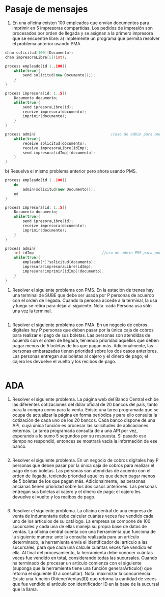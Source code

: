 # Pasaje de mensajes 
1) En  una  oficina  existen  100  empleados  que  envían  documentos  para  imprimir  en  5  impresoras 
compartidas. Los pedidos de impresión son procesados por orden de llegada y se asignan a la primera 
impresora que se encuentre libre: 
a) Implemente un programa que permita resolver el problema anterior usando PMA. 
```cpp
chan solicitud[100](Documento);
chan impresoraLibre[5](int);

process empleado[id 1..100]{
    while(true){
        send solicitud(new Documento(););
    }
}

process Impresora[id: 1..5]{
    Documento documento;
    while(true){
        send ipresoraLibre(id);
        receive impresora(documento);
        imprimir(documento);
    }
}

process admin{                                  //uso de admin para poder realizar la administracion del orden de peticiones. 
    while(true){
        receive solicitud(documento);
        receive impresoraLibre(idImp);
        send impresora[idImp](documento);
    }
}
```
b) Resuelva el mismo problema anterior pero ahora usando PMS. 
```cpp
process empleado[id 1..100]{
    do
        admin!solicitud(new Documento());
    od
}

process Impresora[id: 1..5]{
    Documento documento;
    while(true){
        send ipresoraLibre(id);
        receive impresora(documento);
        imprimir(documento);
    }
}

process admin{                    
    int idImp                               //uso de admin PMS para poder realizar la administracion del orden de peticiones. 
    while(true){
        empleado[*]?solicitud(documento);
        impresora?impresoraLibre(idImp);
        impresora!imprimir[idImp](documento);
    }
}

```
1) Resolver el siguiente problema con PMS. En la estación de trenes hay una terminal de SUBE que 
debe ser usada por P personas de acuerdo con el orden de llegada. Cuando la persona accede a la 
terminal,  la  usa  y  luego  se  retira  para  dejar  al  siguiente.  Nota:  cada  Persona  usa  sólo  una  vez  la 
terminal.  
```cpp
```
1) Resolver el siguiente problema  con PMA. En  un  negocio de cobros digitales hay P personas que 
deben  pasar  por  la  única  caja  de  cobros  para  realizar  el  pago  de  sus  boletas.  Las  personas  son 
atendidas de acuerdo con el orden de llegada, teniendo prioridad aquellos que deben pagar menos 
de 5 boletas de los que pagan más. Adicionalmente, las personas embarazadas tienen prioridad sobre 
los dos casos anteriores. Las personas entregan sus boletas al cajero y el dinero de pago; el cajero les 
devuelve el vuelto y los recibos de pago. 
```cpp
```
# ADA 
1) Resolver el siguiente problema. La página web del Banco Central exhibe las diferentes cotizaciones 
del dólar oficial de 20 bancos del país, tanto para la compra como para la venta. Existe una tarea 
programada que se ocupa de actualizar la página en forma periódica y para ello consulta la cotización 
de cada uno de los 20 bancos. Cada banco dispone de una API, cuya única función es procesar las 
solicitudes de aplicaciones externas. La tarea programada consulta de a una API por vez, esperando 
a lo sumo 5 segundos por su respuesta. Si pasado ese tiempo no respondió, entonces se mostrará 
vacía la información de ese banco. 
```java

```
2) Resolver el siguiente problema. En un negocio de cobros digitales hay P personas que deben pasar 
por la única caja de cobros para realizar el pago de sus boletas. Las personas son atendidas de acuerdo 
con el orden de llegada, teniendo prioridad aquellos que deben pagar menos de 5 boletas de los que 
pagan más. Adicionalmente, las personas ancianas tienen prioridad sobre los dos casos anteriores. 
Las personas entregan sus boletas al cajero y el dinero de pago; el cajero les devuelve el vuelto y los 
recibos de pago.  
```java

```
3) Resolver el siguiente problema. La oficina central de una empresa de venta de indumentaria debe 
calcular cuántas veces fue vendido cada uno de los artículos de su catálogo. La empresa se compone 
de 100 sucursales y cada una de ellas maneja su propia base de datos de ventas. La oficina central 
cuenta con una herramienta que funciona de la siguiente manera: ante la consulta realizada para un 
artículo determinado, la herramienta envía el identificador del artículo a las sucursales, para que cada 
una  calcule  cuántas  veces  fue  vendido  en  ella.  Al  final  del  procesamiento,  la  herramienta  debe 
conocer cuántas veces fue vendido en total, considerando todas las sucursales. Cuando ha terminado 
de procesar un artículo  comienza con  el siguiente (suponga que la herramienta tiene una función 
generarArtículo()  que  retorna el  siguiente  ID  a  consultar).  Nota:  maximizar  la  concurrencia.  Existe 
una  función  ObtenerVentas(ID)  que  retorna  la  cantidad  de  veces  que  fue  vendido  el  artículo  con 
identificador ID en la base de la sucursal que la llama. 
```java

```
 